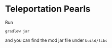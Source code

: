 Teleportation Pearls
====================
Run 
```
gradlew jar
```
and you can find the mod jar file under `build/libs`
